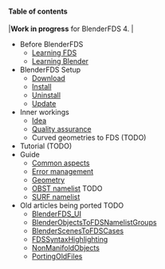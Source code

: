 #### Table of contents ####

|**Work in progress** for BlenderFDS 4. |

  * Before BlenderFDS
    * [Learning FDS](LearningFDS.md)
    * [Learning Blender](LearningBlender.md)
  * BlenderFDS Setup
    * [Download](Download.md)
    * [Install](Install.md)
    * [Uninstall](Uninstall.md)
    * [Update](Update.md)
  * Inner workings
    * [Idea](InnerIdea.md)
    * [Quality assurance](SQA.md)
    * Curved geometries to FDS (TODO)
  * Tutorial (TODO)
  * Guide
    * [Common aspects](GuideCommon.md)
    * [Error management](GuideError.md)
    * [Geometry](GuideGeometry.md)
    * [OBST namelist](GuideOBST.md) TODO
    * [SURF namelist](GuideSURF.md)
  * Old articles being ported TODO
    * [BlenderFDS\_UI](BlenderFDS_UI.md)
    * [BlenderObjectsToFDSNamelistGroups](BlenderObjectsToFDSNamelistGroups.md)
    * [BlenderScenesToFDSCases](BlenderScenesToFDSCases.md)
    * [FDSSyntaxHighlighting](FDSSyntaxHighlighting.md)
    * [NonManifoldObjects](NonManifoldObjects.md)
    * [PortingOldFiles](PortingOldFiles.md)
